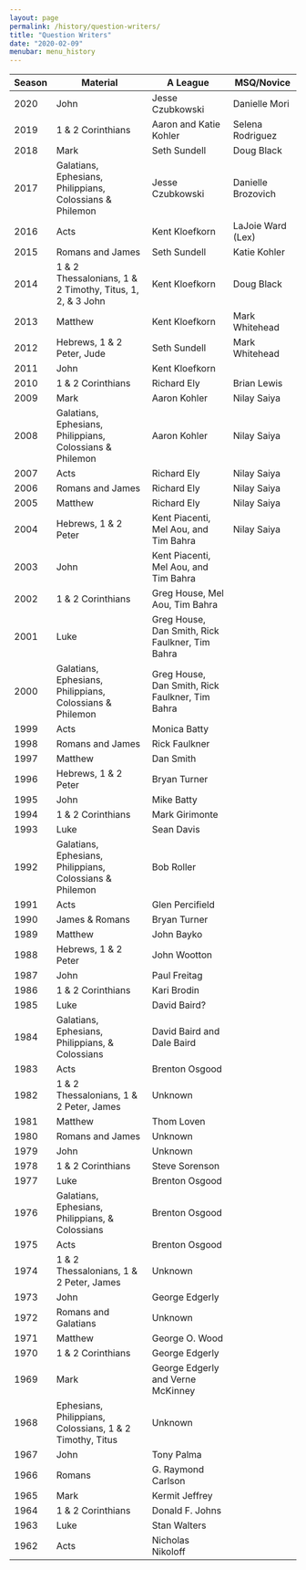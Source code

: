```yaml
---
layout: page
permalink: /history/question-writers/
title: "Question Writers"
date: "2020-02-09"
menubar: menu_history
---
```


| Season | Material                                                  | A League                                        | MSQ/Novice         |
|--------|-----------------------------------------------------------|-------------------------------------------------|--------------------|
| 2020   | John                                                      | Jesse Czubkowski                                | Danielle Mori      |
| 2019   | 1 & 2 Corinthians                                         | Aaron and Katie Kohler                          | Selena Rodriguez   |
| 2018   | Mark                                                      | Seth Sundell                                    | Doug Black         |
| 2017   | Galatians, Ephesians, Philippians, Colossians & Philemon  | Jesse Czubkowski                                | Danielle Brozovich |
| 2016   | Acts                                                      | Kent Kloefkorn                                  | LaJoie Ward (Lex)  |
| 2015   | Romans and James                                          | Seth Sundell                                    | Katie Kohler       |
| 2014   | 1 & 2 Thessalonians, 1 & 2 Timothy, Titus, 1, 2, & 3 John | Kent Kloefkorn                                  | Doug Black         |
| 2013   | Matthew                                                   | Kent Kloefkorn                                  | Mark Whitehead     |
| 2012   | Hebrews, 1 & 2 Peter, Jude                                | Seth Sundell                                    | Mark Whitehead     |
| 2011   | John                                                      | Kent Kloefkorn                                  |                    |
| 2010   | 1 & 2 Corinthians                                         | Richard Ely                                     | Brian Lewis        |
| 2009   | Mark                                                      | Aaron Kohler                                    | Nilay Saiya        |
| 2008   | Galatians, Ephesians, Philippians, Colossians & Philemon  | Aaron Kohler                                    | Nilay Saiya        |
| 2007   | Acts                                                      | Richard Ely                                     | Nilay Saiya        |
| 2006   | Romans and James                                          | Richard Ely                                     | Nilay Saiya        |
| 2005   | Matthew                                                   | Richard Ely                                     | Nilay Saiya        |
| 2004   | Hebrews, 1 & 2 Peter                                      | Kent Piacenti, Mel Aou, and Tim Bahra           | Nilay Saiya        |
| 2003   | John                                                      | Kent Piacenti, Mel Aou, and Tim Bahra           |                    |
| 2002   | 1 & 2 Corinthians                                         | Greg House, Mel Aou, Tim Bahra                  |                    |
| 2001   | Luke                                                      | Greg House, Dan Smith, Rick Faulkner, Tim Bahra |                    |
| 2000   | Galatians, Ephesians, Philippians, Colossians & Philemon  | Greg House, Dan Smith, Rick Faulkner, Tim Bahra |                    |
| 1999   | Acts                                                      | Monica Batty                                    |                    |
| 1998   | Romans and James                                          | Rick Faulkner                                   |                    |
| 1997   | Matthew                                                   | Dan Smith                                       |                    |
| 1996   | Hebrews, 1 & 2 Peter                                      | Bryan Turner                                    |                    |
| 1995   | John                                                      | Mike Batty                                      |                    |
| 1994   | 1 & 2 Corinthians                                         | Mark Girimonte                                  |                    |
| 1993   | Luke                                                      | Sean Davis                                      |                    |
| 1992   | Galatians, Ephesians, Philippians, Colossians & Philemon  | Bob Roller                                      |                    |
| 1991   | Acts                                                      | Glen Percifield                                 |                    |
| 1990   | James & Romans                                            | Bryan Turner                                    |                    |
| 1989   | Matthew                                                   | John Bayko                                      |                    |
| 1988   | Hebrews, 1 & 2 Peter                                      | John Wootton                                    |                    |
| 1987   | John                                                      | Paul Freitag                                    |                    |
| 1986   | 1 & 2 Corinthians                                         | Kari Brodin                                     |                    |
| 1985   | Luke                                                      | David Baird?                                    |                    |
| 1984   | Galatians, Ephesians, Philippians, & Colossians           | David Baird and Dale Baird                      |                    |
| 1983   | Acts                                                      | Brenton Osgood                                  |                    |
| 1982   | 1 & 2 Thessalonians, 1 & 2 Peter, James                   | Unknown                                         |                    |
| 1981   | Matthew                                                   | Thom Loven                                      |                    |
| 1980   | Romans and James                                          | Unknown                                         |                    |
| 1979   | John                                                      | Unknown                                         |                    |
| 1978   | 1 & 2 Corinthians                                         | Steve Sorenson                                  |                    |
| 1977   | Luke                                                      | Brenton Osgood                                  |                    |
| 1976   | Galatians, Ephesians, Philippians, & Colossians           | Brenton Osgood                                  |                    |
| 1975   | Acts                                                      | Brenton Osgood                                  |                    |
| 1974   | 1 & 2 Thessalonians, 1 & 2 Peter, James                   | Unknown                                         |                    |
| 1973   | John                                                      | George Edgerly                                  |                    |
| 1972   | Romans and Galatians                                      | Unknown                                         |                    |
| 1971   | Matthew                                                   | George O. Wood                                  |                    |
| 1970   | 1 & 2 Corinthians                                         | George Edgerly                                  |                    |
| 1969   | Mark                                                      | George Edgerly and Verne McKinney               |                    |
| 1968   | Ephesians, Philippians, Colossians, 1 & 2 Timothy, Titus  | Unknown                                         |                    |
| 1967   | John                                                      | Tony Palma                                      |                    |
| 1966   | Romans                                                    | G. Raymond Carlson                              |                    |
| 1965   | Mark                                                      | Kermit Jeffrey                                  |                    |
| 1964   | 1 & 2 Corinthians                                         | Donald F. Johns                                 |                    |
| 1963   | Luke                                                      | Stan Walters                                    |                    |
| 1962   | Acts                                                      | Nicholas Nikoloff                               |                    |
